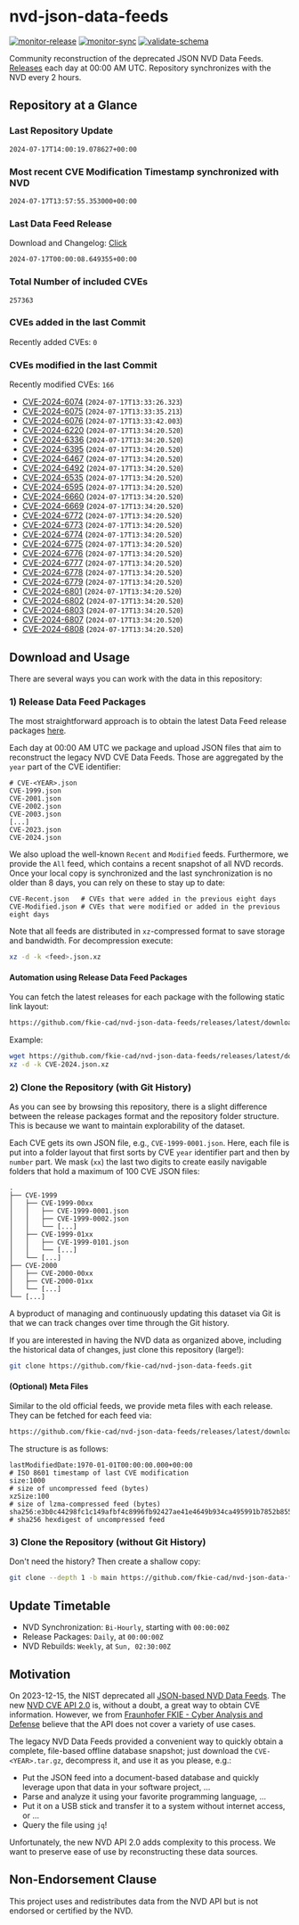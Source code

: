 # nvd-json-data-feeds

[![monitor-release](https://github.com/fkie-cad/nvd-json-data-feeds/actions/workflows/monitor_release.yml/badge.svg)](https://github.com/fkie-cad/nvd-json-data-feeds/actions/workflows/monitor_release.yml)
[![monitor-sync](https://github.com/fkie-cad/nvd-json-data-feeds/actions/workflows/monitor_sync.yml/badge.svg)](https://github.com/fkie-cad/nvd-json-data-feeds/actions/workflows/monitor_sync.yml)
[![validate-schema](https://github.com/fkie-cad/nvd-json-data-feeds/actions/workflows/validate_schema.yml/badge.svg)](https://github.com/fkie-cad/nvd-json-data-feeds/actions/workflows/validate_schema.yml)

Community reconstruction of the deprecated JSON NVD Data Feeds.
[Releases](https://github.com/fkie-cad/nvd-json-data-feeds/releases/latest) each day at 00:00 AM UTC.
Repository synchronizes with the NVD every 2 hours.

## Repository at a Glance

### Last Repository Update

```plain
2024-07-17T14:00:19.078627+00:00
```

### Most recent CVE Modification Timestamp synchronized with NVD

```plain
2024-07-17T13:57:55.353000+00:00
```

### Last Data Feed Release

Download and Changelog: [Click](https://github.com/fkie-cad/nvd-json-data-feeds/releases/latest)

```plain
2024-07-17T00:00:08.649355+00:00
```

### Total Number of included CVEs

```plain
257363
```

### CVEs added in the last Commit

Recently added CVEs: `0`



### CVEs modified in the last Commit

Recently modified CVEs: `166`

- [CVE-2024-6074](CVE-2024/CVE-2024-60xx/CVE-2024-6074.json) (`2024-07-17T13:33:26.323`)
- [CVE-2024-6075](CVE-2024/CVE-2024-60xx/CVE-2024-6075.json) (`2024-07-17T13:33:35.213`)
- [CVE-2024-6076](CVE-2024/CVE-2024-60xx/CVE-2024-6076.json) (`2024-07-17T13:33:42.003`)
- [CVE-2024-6220](CVE-2024/CVE-2024-62xx/CVE-2024-6220.json) (`2024-07-17T13:34:20.520`)
- [CVE-2024-6336](CVE-2024/CVE-2024-63xx/CVE-2024-6336.json) (`2024-07-17T13:34:20.520`)
- [CVE-2024-6395](CVE-2024/CVE-2024-63xx/CVE-2024-6395.json) (`2024-07-17T13:34:20.520`)
- [CVE-2024-6467](CVE-2024/CVE-2024-64xx/CVE-2024-6467.json) (`2024-07-17T13:34:20.520`)
- [CVE-2024-6492](CVE-2024/CVE-2024-64xx/CVE-2024-6492.json) (`2024-07-17T13:34:20.520`)
- [CVE-2024-6535](CVE-2024/CVE-2024-65xx/CVE-2024-6535.json) (`2024-07-17T13:34:20.520`)
- [CVE-2024-6595](CVE-2024/CVE-2024-65xx/CVE-2024-6595.json) (`2024-07-17T13:34:20.520`)
- [CVE-2024-6660](CVE-2024/CVE-2024-66xx/CVE-2024-6660.json) (`2024-07-17T13:34:20.520`)
- [CVE-2024-6669](CVE-2024/CVE-2024-66xx/CVE-2024-6669.json) (`2024-07-17T13:34:20.520`)
- [CVE-2024-6772](CVE-2024/CVE-2024-67xx/CVE-2024-6772.json) (`2024-07-17T13:34:20.520`)
- [CVE-2024-6773](CVE-2024/CVE-2024-67xx/CVE-2024-6773.json) (`2024-07-17T13:34:20.520`)
- [CVE-2024-6774](CVE-2024/CVE-2024-67xx/CVE-2024-6774.json) (`2024-07-17T13:34:20.520`)
- [CVE-2024-6775](CVE-2024/CVE-2024-67xx/CVE-2024-6775.json) (`2024-07-17T13:34:20.520`)
- [CVE-2024-6776](CVE-2024/CVE-2024-67xx/CVE-2024-6776.json) (`2024-07-17T13:34:20.520`)
- [CVE-2024-6777](CVE-2024/CVE-2024-67xx/CVE-2024-6777.json) (`2024-07-17T13:34:20.520`)
- [CVE-2024-6778](CVE-2024/CVE-2024-67xx/CVE-2024-6778.json) (`2024-07-17T13:34:20.520`)
- [CVE-2024-6779](CVE-2024/CVE-2024-67xx/CVE-2024-6779.json) (`2024-07-17T13:34:20.520`)
- [CVE-2024-6801](CVE-2024/CVE-2024-68xx/CVE-2024-6801.json) (`2024-07-17T13:34:20.520`)
- [CVE-2024-6802](CVE-2024/CVE-2024-68xx/CVE-2024-6802.json) (`2024-07-17T13:34:20.520`)
- [CVE-2024-6803](CVE-2024/CVE-2024-68xx/CVE-2024-6803.json) (`2024-07-17T13:34:20.520`)
- [CVE-2024-6807](CVE-2024/CVE-2024-68xx/CVE-2024-6807.json) (`2024-07-17T13:34:20.520`)
- [CVE-2024-6808](CVE-2024/CVE-2024-68xx/CVE-2024-6808.json) (`2024-07-17T13:34:20.520`)


## Download and Usage

There are several ways you can work with the data in this repository:

### 1) Release Data Feed Packages

The most straightforward approach is to obtain the latest Data Feed release packages [here](https://github.com/fkie-cad/nvd-json-data-feeds/releases/latest).

Each day at 00:00 AM UTC we package and upload JSON files that aim to reconstruct the legacy NVD CVE Data Feeds.
Those are aggregated by the `year` part of the CVE identifier:

```
# CVE-<YEAR>.json
CVE-1999.json
CVE-2001.json
CVE-2002.json
CVE-2003.json
[...]
CVE-2023.json
CVE-2024.json
```

We also upload the well-known `Recent` and `Modified` feeds.
Furthermore, we provide the `All` feed, which contains a recent snapshot of all NVD records.
Once your local copy is synchronized and the last synchronization is no older than 8 days, you can rely on these to stay up to date:

```plain
CVE-Recent.json   # CVEs that were added in the previous eight days
CVE-Modified.json # CVEs that were modified or added in the previous eight days
```

Note that all feeds are distributed in `xz`-compressed format to save storage and bandwidth.
For decompression execute:

```sh
xz -d -k <feed>.json.xz
```

#### Automation using Release Data Feed Packages

You can fetch the latest releases for each package with the following static link layout:

```sh
https://github.com/fkie-cad/nvd-json-data-feeds/releases/latest/download/CVE-<YEAR>.json.xz
```

Example:

```sh
wget https://github.com/fkie-cad/nvd-json-data-feeds/releases/latest/download/CVE-2024.json.xz
xz -d -k CVE-2024.json.xz
```

### 2) Clone the Repository (with Git History)

As you can see by browsing this repository, there is a slight difference between the release packages format and the repository folder structure.
This is because we want to maintain explorability of the dataset.

Each CVE gets its own JSON file, e.g., `CVE-1999-0001.json`.
Here, each file is put into a folder layout that first sorts by CVE `year` identifier part and then by `number` part.
We mask (`xx`) the last two digits to create easily navigable folders that hold a maximum of 100 CVE JSON files:

```plain
.
├── CVE-1999
│   ├── CVE-1999-00xx
│   │   ├── CVE-1999-0001.json
│   │   ├── CVE-1999-0002.json
│   │   └── [...]
│   ├── CVE-1999-01xx
│   │   ├── CVE-1999-0101.json
│   │   └── [...]
│   └── [...]
├── CVE-2000
│   ├── CVE-2000-00xx
│   ├── CVE-2000-01xx
│   └── [...]
└── [...]
```

A byproduct of managing and continuously updating this dataset via Git is that we can track changes over time through the Git history.

If you are interested in having the NVD data as organized above, including the historical data of changes, just clone this repository (large!):

```sh
git clone https://github.com/fkie-cad/nvd-json-data-feeds.git
```

#### (Optional) Meta Files

Similar to the old official feeds, we provide meta files with each release. They can be fetched for each feed via:

```sh
https://github.com/fkie-cad/nvd-json-data-feeds/releases/latest/download/CVE-<YEAR>.meta
```

The structure is as follows:

```plain
lastModifiedDate:1970-01-01T00:00:00.000+00:00                          # ISO 8601 timestamp of last CVE modification
size:1000                                                               # size of uncompressed feed (bytes)
xzSize:100                                                              # size of lzma-compressed feed (bytes)
sha256:e3b0c44298fc1c149afbf4c8996fb92427ae41e4649b934ca495991b7852b855 # sha256 hexdigest of uncompressed feed
```

### 3) Clone the Repository (without Git History)

Don't need the history? Then create a shallow copy:

```sh
git clone --depth 1 -b main https://github.com/fkie-cad/nvd-json-data-feeds.git
```


## Update Timetable

* NVD Synchronization: `Bi-Hourly`, starting with `00:00:00Z`
* Release Packages: `Daily`, at `00:00:00Z`
* NVD Rebuilds: `Weekly`, at `Sun, 02:30:00Z`


## Motivation

On 2023-12-15, the NIST deprecated all [JSON-based NVD Data Feeds](https://nvd.nist.gov/vuln/data-feeds#divRetirementBanner-1).
The new [NVD CVE API 2.0](https://nvd.nist.gov/developers/vulnerabilities) is, without a doubt, a great way to obtain CVE information.
However, we from [Fraunhofer FKIE - Cyber Analysis and Defense](https://www.fkie.fraunhofer.de/en/departments/cad.html) believe that the API does not cover a variety of use cases.

The legacy NVD Data Feeds provided a convenient way to quickly obtain a complete, file-based offline database snapshot; just download the `CVE-<YEAR>.tar.gz`, decompress it, and use it as you please, e.g.:

- Put the JSON feed into a document-based database and quickly leverage upon that data in your software project, ...
- Parse and analyze it using your favorite programming language, ...
- Put it on a USB stick and transfer it to a system without internet access, or ...
- Query the file using `jq`!

Unfortunately, the new NVD API 2.0 adds complexity to this process.
We want to preserve ease of use by reconstructing these data sources.

## Non-Endorsement Clause

This project uses and redistributes data from the NVD API but is not endorsed or certified by the NVD.